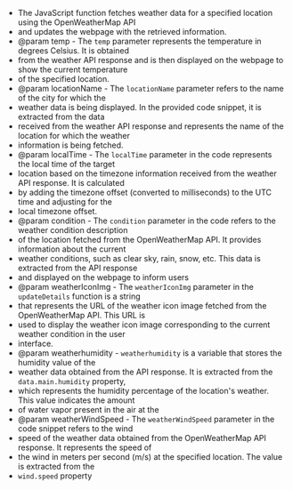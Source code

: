 
 * The JavaScript function fetches weather data for a specified location using the OpenWeatherMap API
 * and updates the webpage with the retrieved information.
 * @param temp - The `temp` parameter represents the temperature in degrees Celsius. It is obtained
 * from the weather API response and is then displayed on the webpage to show the current temperature
 * of the specified location.
 * @param locationName - The `locationName` parameter refers to the name of the city for which the
 * weather data is being displayed. In the provided code snippet, it is extracted from the data
 * received from the weather API response and represents the name of the location for which the weather
 * information is being fetched.
 * @param localTime - The `localTime` parameter in the code represents the local time of the target
 * location based on the timezone information received from the weather API response. It is calculated
 * by adding the timezone offset (converted to milliseconds) to the UTC time and adjusting for the
 * local timezone offset.
 * @param condition - The `condition` parameter in the code refers to the weather condition description
 * of the location fetched from the OpenWeatherMap API. It provides information about the current
 * weather conditions, such as clear sky, rain, snow, etc. This data is extracted from the API response
 * and displayed on the webpage to inform users
 * @param weatherIconImg - The `weatherIconImg` parameter in the `updateDetails` function is a string
 * that represents the URL of the weather icon image fetched from the OpenWeatherMap API. This URL is
 * used to display the weather icon image corresponding to the current weather condition in the user
 * interface.
 * @param weatherhumidity - `weatherhumidity` is a variable that stores the humidity value of the
 * weather data obtained from the API response. It is extracted from the `data.main.humidity` property,
 * which represents the humidity percentage of the location's weather. This value indicates the amount
 * of water vapor present in the air at the
 * @param weatherWindSpeed - The `weatherWindSpeed` parameter in the code snippet refers to the wind
 * speed of the weather data obtained from the OpenWeatherMap API response. It represents the speed of
 * the wind in meters per second (m/s) at the specified location. The value is extracted from the
 * `wind.speed` property

